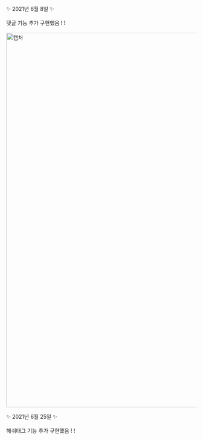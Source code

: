 ✨ 2021년 6월 8일 ✨
<br>
<br>
댓글 기능 추가 구현했음 ! !
<br>
<br>
<img width="990" alt="캡처" src="https://user-images.githubusercontent.com/80515918/121082407-047d7300-c819-11eb-9954-e18d1d9e08d8.PNG">


✨ 2021년 6월 25일 ✨
<br>
<br>
해쉬태그 기능 추가 구현했음 ! !
<br>
<br>

